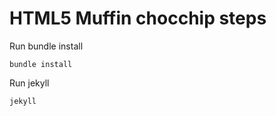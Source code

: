 HTML5 Muffin chocchip steps  
============================

Run bundle install

	bundle install

Run jekyll

	jekyll
